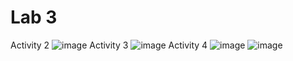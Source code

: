 # Lab 3
Activity 2
![image](https://github.com/avaj4/ECE444-F2023-Lab1/assets/53788244/95e734cf-48b3-4940-894b-d371a0161df1)
Activity 3
![image](https://github.com/avaj4/ECE444-F2023-Lab1/assets/53788244/507948bb-62e4-4ef4-8f93-e4bba14e9927)
Activity 4
![image](https://github.com/avaj4/ECE444-F2023-Lab1/assets/53788244/3e4a69a9-02ba-49f8-806a-bfc3b47f3907)
![image](https://github.com/avaj4/ECE444-F2023-Lab1/assets/53788244/2d07d594-3d18-4a6c-9502-3035fbc465c3)







